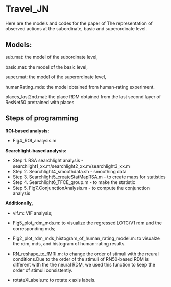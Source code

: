 # Travel_JN
Here are the models and codes for the paper of The representation of observed actions at the subordinate, basic and superordinate level.



## Models:

  sub.mat: the model of the subordinate level, 

  basic.mat: the model of the basic level, 

  super.mat: the model of the superordinate level,

  humanRating_mds: the model obtained from human-rating experiment.

  places_last2nd.mat: the place RDM obtained from the last second layer of ResNet50 pretrained with places

## Steps of programming

**ROI-based analysis:**

- Fig4_ROI_analysis.m

**Searchlight-based analysis:**

- Step 1. RSA searchlight analysis - searchlight1_xx.m/searchlight2_xx.m/searchlight3_xx.m
- Step 2. Searchlight4_smoothdata.sh - smoothing data
- Step 3. Searchlight5_createStatMapRSA.m - to create maps for statistics
- Step 4. Searchlight6_TFCE_group.m - to make the statistic
- Step 5. Fig7_ConjunctionAnalysis.m - to compute the conjunction analysis

**Additionally,**

- vif.m: VIF analysis; 

- Fig5_plot_rdm_mds.m: to visualize the regressed LOTC/V1 rdm and the corresponding mds; 

- Fig2_plot_rdm_mds_histogram_of_human_rating_model.m: to visualze the rdm, mds, and histogram of human-rating results.

- RN_reshape_to_fMRI.m: to change the order of stimuli with the neural conditions.Due to the order of the stimuli of RN50-based RDM is different with the the neural RDM, we used this function to keep the order of stimuli consistently. 

- rotateXLabels.m: to rotate x axis labels.
